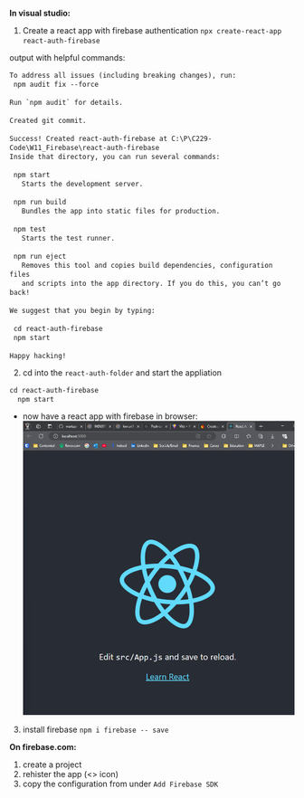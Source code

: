 **In visual studio:**
1. Create a react app with firebase authentication 
 `npx create-react-app react-auth-firebase`

 output with helpful commands:
 ```
 To address all issues (including breaking changes), run:
  npm audit fix --force

Run `npm audit` for details.

Created git commit.

Success! Created react-auth-firebase at C:\P\C229-Code\W11_Firebase\react-auth-firebase
Inside that directory, you can run several commands:

  npm start
    Starts the development server.

  npm run build
    Bundles the app into static files for production.

  npm test
    Starts the test runner.

  npm run eject
    Removes this tool and copies build dependencies, configuration files
    and scripts into the app directory. If you do this, you can’t go back!

We suggest that you begin by typing:

  cd react-auth-firebase
  npm start

Happy hacking!
```

2. cd into the `react-auth-folder` and start the appliation 
```
cd react-auth-firebase
  npm start
```
- now have a react app with firebase in browser:
![alt text](image.png)

3. install firebase 
`npm i firebase -- save`


**On firebase.com:**
1. create a project
2. rehister the app (<> icon)
3. copy the configuration from under `Add Firebase SDK`
   